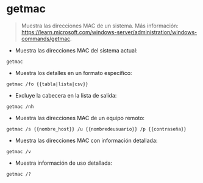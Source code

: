 # getmac

> Muestra las direcciones MAC de un sistema.
> Más información: <https://learn.microsoft.com/windows-server/administration/windows-commands/getmac>.

- Muestra las direcciones MAC del sistema actual:

`getmac`

- Muestra los detalles en un formato específico:

`getmac /fo {{tabla|lista|csv}}`

- Excluye la cabecera en la lista de salida:

`getmac /nh`

- Muestra las direcciones MAC de un equipo remoto:

`getmac /s {{nombre_host}} /u {{nombredeusuario}} /p {{contraseña}}`

- Muestra las direcciones MAC con información detallada:

`getmac /v`

- Muestra información de uso detallada:

`getmac /?`
